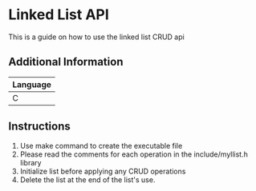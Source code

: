 # Linked List API
This is a guide on how to use the linked list CRUD api

## Additional Information

| Language |
|----------|
| C        |

## Instructions
1. Use make command to create the executable file
2. Please read the comments for each operation in the include/myllist.h library
3. Initialize list before applying any CRUD operations
4. Delete the list at the end of the list's use.
